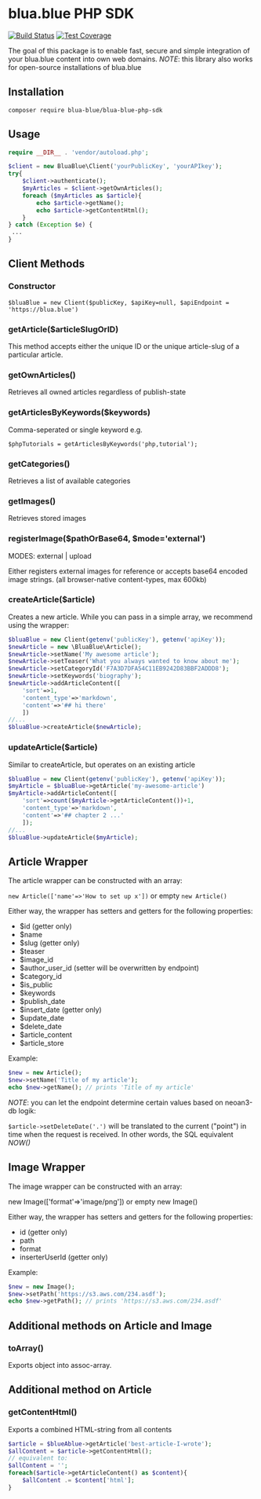 # blua.blue PHP SDK

[![Build Status](https://travis-ci.com/blua-blue/blua-blue-php-sdk.svg?branch=master)](https://travis-ci.com/blua-blue/blua-blue-php-sdk)
[![Test Coverage](https://api.codeclimate.com/v1/badges/5d8e1b32be829ece1e55/test_coverage)](https://codeclimate.com/github/blua-blue/blua-blue-php-sdk/test_coverage)

The goal of this package is to enable fast, secure and simple integration of your blua.blue 
content into own web domains. _NOTE_: this library also works for open-source installations of blua.blue


## Installation

`composer require blua-blue/blua-blue-php-sdk`

## Usage

```PHP
require __DIR__ . 'vendor/autoload.php';

$client = new BluaBlue\Client('yourPublicKey', 'yourAPIkey');
try{
    $client->authenticate();
    $myArticles = $client->getOwnArticles();
    foreach ($myArticles as $article){
        echo $article->getName();
        echo $article->getContentHtml();
    }
} catch (Exception $e) {
 ...
}
```

## Client Methods

### Constructor

`$bluaBlue = new Client($publicKey, $apiKey=null, $apiEndpoint = 'https://blua.blue')`



### getArticle($articleSlugOrID)

This method accepts either the unique ID or the unique article-slug of a particular article.

### getOwnArticles()

Retrieves all owned articles regardless of publish-state

### getArticlesByKeywords($keywords)

Comma-seperated or single keyword
e.g.

`$phpTutorials = getArticlesByKeywords('php,tutorial');`

### getCategories()

Retrieves a list of available categories

### getImages()

Retrieves stored images 

### registerImage($pathOrBase64, $mode='external')

MODES: external | upload

Either registers external images for reference or accepts base64 encoded image strings.
(all browser-native content-types, max 600kb)




### createArticle($article)

Creates a new article. While you can pass in a simple array, we recommend using the wrapper:

```php
$bluaBlue = new Client(getenv('publicKey'), getenv('apiKey'));
$newArticle = new \BluaBlue\Article();
$newArticle->setName('My awesome article');
$newArticle->setTeaser('What you always wanted to know about me');
$newArticle->setCategoryId('F7A3D7DFA54C11EB9242D83BBF2ADDD8');
$newArticle->setKeywords('biography');
$newArticle->addArticleContent([
    'sort'=>1, 
    'content_type'=>'markdown',
    'content'=>'## hi there'
    ])
//...
$bluaBlue->createArticle($newArticle);
```

### updateArticle($article)

Similar to createArticle, but operates on an existing article

```php
$bluaBlue = new Client(getenv('publicKey'), getenv('apiKey'));
$myArticle = $bluaBlue->getArticle('my-awesome-article')
$myArticle->addArticleContent([
    'sort'=>count($myArticle->getArticleContent())+1, 
    'content_type'=>'markdown',
    'content'=>'## chapter 2 ...'
    ]);
//...
$bluaBlue->updateArticle($myArticle);
```

## Article Wrapper

The article wrapper can be constructed with an array:

`new Article(['name'=>'How to set up x'])` or empty
`new Article()`

Either way, the wrapper has setters and getters for the following properties:


- $id (getter only)
- $name
- $slug (getter only)
- $teaser
- $image_id
- $author_user_id (setter will be overwritten by endpoint)
- $category_id 
- $is_public
- $keywords
- $publish_date
- $insert_date (getter only)
- $update_date
- $delete_date
- $article_content
- $article_store

Example:

```php 
$new = new Article();
$new->setName('Title of my article');
echo $new->getName(); // prints 'Title of my article'
```
_NOTE_: you can let the endpoint determine certain values based on neoan3-db logik:

`$article->setDeleteDate('.')` will be translated to the current ("point") in time when the request is received.
In other words, the SQL equivalent _NOW()_ 

## Image Wrapper
The image wrapper can be constructed with an array:

new Image(['format'=>'image/png']) or empty new Image()

Either way, the wrapper has setters and getters for the following properties:

- id (getter only)
- path
- format
- inserterUserId (getter only)

Example:

```php 
$new = new Image();
$new->setPath('https://s3.aws.com/234.asdf');
echo $new->getPath(); // prints 'https://s3.aws.com/234.asdf'
```

## Additional methods on Article and Image

### toArray()
Exports object into assoc-array.

## Additional method on Article

### getContentHtml()
Exports a combined HTML-string from all contents

```php 
$article = $blueAblue->getArticle('best-article-I-wrote');
$allContent = $article->getContentHtml();
// equivalent to:
$allContent = '';
foreach($article->getArticleContent() as $content){
    $allContent .= $content['html'];
}
```